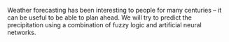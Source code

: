 Weather forecasting has been interesting to people for many centuries – it can be useful to be able to plan ahead. We will try to predict the precipitation using a combination of fuzzy logic and artificial neural networks.